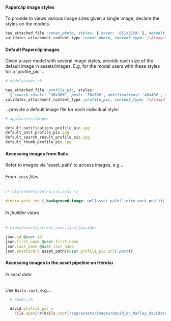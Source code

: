 #### Paperclip image styles
To provide to views various image sizes given a single image, declare the styles on the models.

```ruby
has_attached_file :cover_photo, styles: { cover: '851x315#' }, default_url: "default_:style_cover_photo.png"
validates_attachment_content_type :cover_photo, content_type: /\Aimage\/.*\Z/
```

#### Default Paperclip images
Given a user model with several image styles, provide each size of the default image in assets/images. E.g, for the model users with these styles for a  'profile_pic'...

```ruby
# models/user.rb

has_attached_file :profile_pic, styles:
  { search_result: '36x36#', post: '38x38#', notifications: '48x48#', thumb: '100x100#' }, default_url: "default_:style_profile_pic.png"
validates_attachment_content_type :profile_pic, content_type: /\Aimage\/.*\Z/
```

...provide a default image file for each individual style:

```ruby
# app/assets/images

default_notifications_profile_pic.jpg
default_post_profile_pic.jpg
default_search_result_profile_pic.jpg
default_thumb_profile_pic.jpg
```

#### Accessing images from Rails
Refer to images via 'asset_path' to access images, e.g...

###### From .scss files

```css
/* stylesheets/intro.css.scss */

#intro-work-img { background-image: url(asset_path('intro_work.png')); }
```

###### In jbuilder views

```ruby
# views/users/current_user.json.jbuilder

json.id @user.id
json.first_name @user.first_name
json.last_name @user.last_name
json.postPicUrl asset_path(@user.profile_pic.url(:post))
```

#### Accessing images in the asset pipeline on Heroku

###### In seed data
Use `Rails.root`, e.g....

```ruby
  # seeds.rb

  david.profile_pic =
    File.open("#{Rails.root}/app/assets/images/david_on_harley_davidson.jpg")
```
